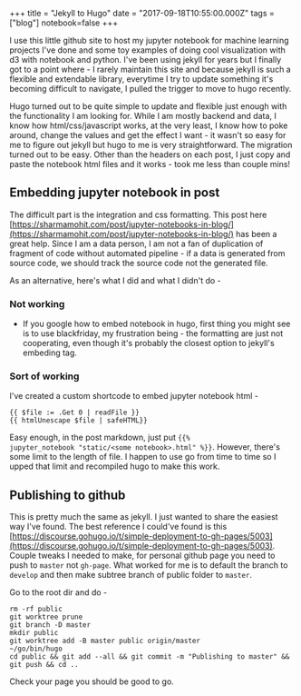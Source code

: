 +++
title = "Jekyll to Hugo"
date = "2017-09-18T10:55:00.000Z"
tags = ["blog"]
notebook=false
+++

I use this little github site to host my jupyter notebook for machine learning projects I've done and some toy examples of doing cool visualization with d3 with notebook and python. I've been using jekyll for years but I finally got to a point where - I rarely maintain this site and because jekyll is such a flexible and extendable library, everytime I try to update something it's becoming difficult to navigate, I pulled the trigger to move to hugo recently.

Hugo turned out to be quite simple to update and flexible just enough with the functionality I am looking for. While I am mostly backend and data, I know how html/css/javascript works, at the very least, I know how to poke around, change the values and get the effect I want - it wasn't so easy for me to figure out jekyll but hugo to me is very straightforward. The migration turned out to be easy. Other than the headers on each post, I just copy and paste the notebook html files and it works - took me less than couple mins!

## Embedding jupyter notebook in post

The difficult part is the integration and css formatting. This post here [https://sharmamohit.com/post/jupyter-notebooks-in-blog/](https://sharmamohit.com/post/jupyter-notebooks-in-blog/) has been a great help. Since I am a data person, I am not a fan of duplication of fragment of code without automated pipeline - if a data is generated from source code, we should track the source code not the generated file.

As an alternative, here's what I did and what I didn't do -

### Not working

* If you google how to embed notebook in hugo, first thing you might see is to use blackfriday, my frustration being - the formatting are just not cooperating, even though it's probably the closest option to jekyll's embeding tag.

### Sort of working

I've created a custom shortcode to embed jupyter notebook html -

```
{{ $file := .Get 0 | readFile }}
{{ htmlUnescape $file | safeHTML}}
```

Easy enough, in the post markdown, just put <code>\{\{% jupyter_notebook "static/\<some notebook>.html" %}}</code>. However, there's some limit to the length of file. I happen to use go from time to time so I upped that limit and recompiled hugo to make this work.

## Publishing to github

This is pretty much the same as jekyll. I just wanted to share the easiest way I've found. The best reference I could've found is this [https://discourse.gohugo.io/t/simple-deployment-to-gh-pages/5003](https://discourse.gohugo.io/t/simple-deployment-to-gh-pages/5003). Couple tweaks I needed to make, for personal github page you need to push to `master` not `gh-page`. What worked for me is to default the branch to `develop` and then make subtree branch of public folder to `master`.

Go to the root dir and do -

```
rm -rf public
git worktree prune
git branch -D master
mkdir public
git worktree add -B master public origin/master
~/go/bin/hugo
cd public && git add --all && git commit -m "Publishing to master" && git push && cd ..
```

Check your page you should be good to go.
